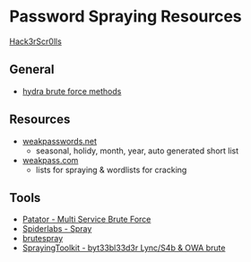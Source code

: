 # Password Spraying Resources

[Hack3rScr0lls](https://github.com/hackerscrolls/SecurityTips/blob/master/Passwords/Password_Spraying.jpg)

## General
* [hydra brute force methods](https://github.com/weaknetlabs/Penetration-Testing-Grimoire/blob/master/Brute%20Force/thc-hydra.md)

## Resources
* [weakpasswords.net](http://weakpasswords.net/)
    * seasonal, holidy, month, year, auto generated short list
* [weakpass.com](https://weakpass.com/wordlist/online)
    * lists for spraying & wordlists for cracking

## Tools
* [Patator - Multi Service Brute Force](https://github.com/lanjelot/patator)
* [Spiderlabs - Spray](https://github.com/SpiderLabs/Spray)
* [brutespray](https://github.com/x90skysn3k/brutespray)
* [SprayingToolkit - byt33bl33d3r Lync/S4b & OWA brute](https://github.com/byt3bl33d3r/SprayingToolkit)